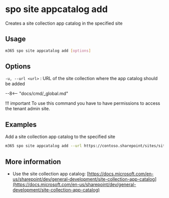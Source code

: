 # spo site appcatalog add

Creates a site collection app catalog in the specified site

## Usage

```sh
m365 spo site appcatalog add [options]
```

## Options

`-u, --url <url>`
: URL of the site collection where the app catalog should be added

--8<-- "docs/cmd/_global.md"

!!! important
    To use this command you have to have permissions to access the tenant admin site.

## Examples

Add a site collection app catalog to the specified site

```sh
m365 spo site appcatalog add --url https://contoso.sharepoint/sites/site
```

## More information

- Use the site collection app catalog: [https://docs.microsoft.com/en-us/sharepoint/dev/general-development/site-collection-app-catalog](https://docs.microsoft.com/en-us/sharepoint/dev/general-development/site-collection-app-catalog)